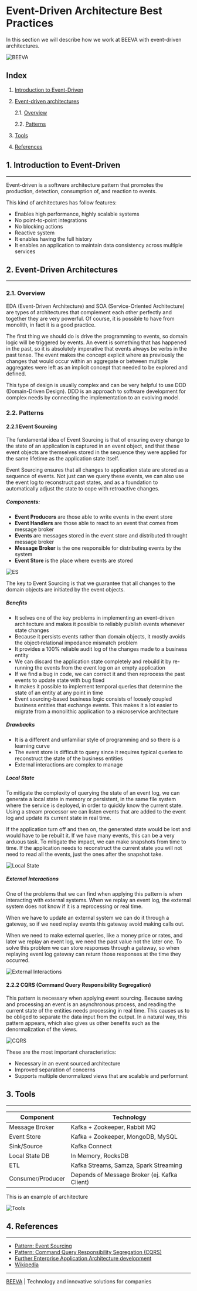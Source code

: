 # Event-Driven Architecture Best Practices

In this section we will describe how we work at BEEVA with event-driven architectures.

![BEEVA](https://github.com/beeva/beeva-best-practices/blob/master/static/horizontal-beeva-logo.png "BEEVA")

## Index

1. [Introduction to Event-Driven](#1-introduction-to-event-driven)

2. [Event-driven architectures](#2-event-driven-architectures)

    2.1. [Overview](#21-overview)
    
    2.2. [Patterns](#22-patterns)
    
3. [Tools](#3-tools)

4. [References](#4-references)

## 1. Introduction to Event-Driven
---

Event-driven is a software architecture pattern that promotes the production, detection, consumption of, and reaction to events.

This kind of architectures has follow features:
- Enables high performance, highly scalable systems
- No point-to-point integrations
- No blocking actions
- Reactive system
- It enables having the full history
- It enables an application to maintain data consistency across multiple services

## 2. Event-Driven Architectures
---

### 2.1. Overview

EDA (Event-Driven Architecture) and SOA (Service-Oriented Architecture) are types of architectures that complement each other perfectly and together they are very powerful.
Of course, it is possible to have from monolith, in fact it is a good practice.

The first thing we should do is drive the programming to events, so domain logic will be triggered by events.
An event is something that has happened in the past, so it is absolutely imperative that events always be verbs in the past tense.
The event makes the concept explicit where as previously the changes that would occur within an aggregate or between multiple aggregates were left as an implicit concept that needed to be explored and defined.

This type of design is usually complex and can be very helpful to use DDD (Domain-Driven Design). DDD is an approach to software development for complex needs by connecting the implementation to an evolving model.

### 2.2. Patterns



#### 2.2.1 Event Sourcing

The fundamental idea of Event Sourcing is that of ensuring every change to the state of an application is captured in an event object, and that these event objects are themselves stored in the sequence they were applied for the same lifetime as the application state itself.

Event Sourcing ensures that all changes to application state are stored as a sequence of events. Not just can we query these events, we can also use the event log to reconstruct past states, and as a foundation to automatically adjust the state to cope with retroactive changes.

##### Components:

- **Event Producers** are those able to write events in the event store
- **Event Handlers** are those able to react to an event that comes from message broker
- **Events** are messages stored in the event store and distributed throught message broker
- **Message Broker** is the one responsible for distributing events by the system
- **Event Store** is the place where events are stored

![ES](static/event-sourcing.png "Event Sourcing")

The key to Event Sourcing is that we guarantee that all changes to the domain objects are initiated by the event objects.

##### Benefits

- It solves one of the key problems in implementing an event-driven architecture and makes it possible to reliably publish events whenever state changes
- Because it persists events rather than domain objects, it mostly avoids the object‑relational impedance mismatch problem
- It provides a 100% reliable audit log of the changes made to a business entity
- We can discard the application state completely and rebuild it by re-running the events from the event log on an empty application
- If we find a bug in code, we can correct it and then reprocess the past events to update state with bug fixed
- It makes it possible to implement temporal queries that determine the state of an entity at any point in time
- Event sourcing-based business logic consists of loosely coupled business entities that exchange events. This makes it a lot easier to migrate from a monolithic application to a microservice architecture

##### Drawbacks

- It is a different and unfamiliar style of programming and so there is a learning curve
- The event store is difficult to query since it requires typical queries to reconstruct the state of the business entities
- External interactions are complex to manage

##### Local State

To mitigate the complexity of querying the state of an event log, we can generate a local state in memory or persistent, in the same file system where the service is deployed, in order to quickly know the current state.
Using a stream processor we can listen events that are added to the event log and update its current state in real time.

If the application turn off and then on, the generated state would be lost and would have to be rebuilt it. If we have many events, this can be a very arduous task. To mitigate the impact, we can make snapshots from time to time. If the application needs to reconstruct the current state you will not need to read all the events, just the ones after the snapshot take.

![Local State](static/local-state.png "Local State")

##### External Interactions

One of the problems that we can find when applying this pattern is when interacting with external systems. When we replay an event log, the external system does not know if it is a reprocessing or real time. 

When we have to update an external system we can do it through a gateway, so if we need replay events this gateway avoid making calls out. 

When we need to make external queries, like a money price or rates, and later we replay an event log, we need the past value not the later one. 
To solve this problem we can store responses through a gateway, so when replaying event log gateway can return those responses at the time they occurred.   

![External Interactions](static/external-interactions.png "External Interactions")

#### 2.2.2 CQRS (Command Query Responsibility Segregation)

This pattern is necessary when applying event sourcing. Because saving and processing an event is an asynchronous process, and reading the current state of the entities needs processing in real time. This causes us to be obliged to separate the data input from the output. In a natural way, this pattern appears, which also gives us other benefits such as the denormalization of the views.

![CQRS](static/cqrs.png "CQRS")

These are the most important characteristics:

- Necessary in an event sourced architecture
- Improved separation of concerns
- Supports multiple denormalized views that are scalable and performant

## 3. Tools
---

| Component | Technology |
| --------- | ---------- |
| Message Broker | Kafka + Zookeeper, Rabbit MQ |
| Event Store | Kafka + Zookeeper, MongoDB, MySQL |
| Sink/Source | Kafka Connect |
| Local State DB | In Memory, RocksDB |
| ETL | Kafka Streams, Samza, Spark Streaming |
| Consumer/Producer | Depends of Message Broker (ej. Kafka Client) |

This is an example of architecture

![Tools](static/event-driven-tools.png "Tools")


## 4. References
---

* [Pattern: Event Sourcing](http://microservices.io/patterns/data/event-sourcing.html)
* [Pattern: Command Query Responsibility Segregation (CQRS)](http://microservices.io/patterns/data/cqrs.html)
* [Further Enterprise Application Architecture development](https://martinfowler.com/eaaDev/EventSourcing.html)
* [Wikipedia](https://en.wikipedia.org/wiki/Event-driven_architecture) 
___

[BEEVA](https://www.beeva.com) | Technology and innovative solutions for companies